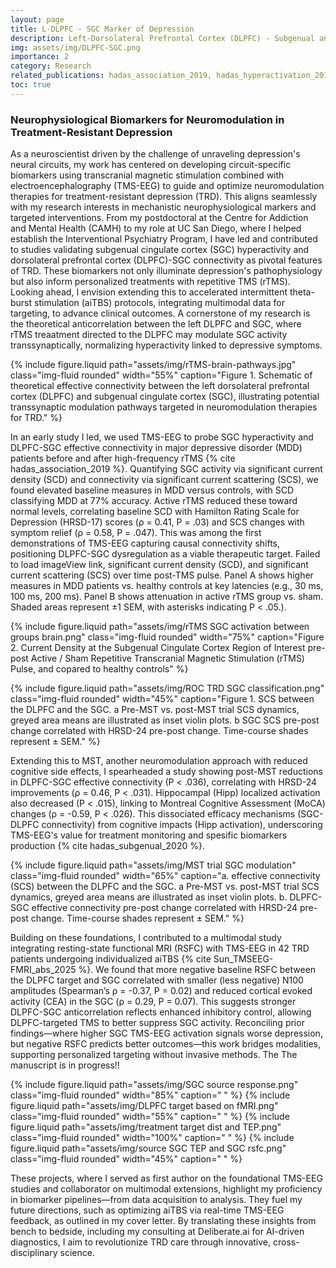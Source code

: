 ```yaml
---
layout: page
title: L-DLPFC - SGC Marker of Depression
description: Left-Dorsolateral Prefrontal Cortex (DLPFC) - Subgenual anterior Cingulate Cortex (SGC) circuit as a treatment resistant depression response marker in transcranial magnetic stimulation treatment  
img: assets/img/DLPFC-SGC.png
importance: 2
category: Research
related_publications: hadas_association_2019, hadas_hyperactivation_2019, hadas_subgenual_2020, Sun_TMSEEG-FMRI_abs_2025
toc: true
---
```


### Neurophysiological Biomarkers for Neuromodulation in Treatment-Resistant Depression
As a neuroscientist driven by the challenge of unraveling depression's neural circuits, my work has centered on developing circuit-specific biomarkers using transcranial magnetic stimulation combined with electroencephalography (TMS-EEG) to guide and optimize neuromodulation therapies for treatment-resistant depression (TRD). This aligns seamlessly with my research interests in mechanistic neurophysiological markers and targeted interventions. From my postdoctoral at the Centre for Addiction and Mental Health (CAMH) to my role at UC San Diego, where I helped establish the Interventional Psychiatry Program, I have led and contributed to studies validating subgenual cingulate cortex (SGC) hyperactivity and dorsolateral prefrontal cortex (DLPFC)-SGC connectivity as pivotal features of TRD. These biomarkers not only illuminate depression's pathophysiology but also inform personalized treatments with repetitive TMS (rTMS). Looking ahead, I envision extending this to accelerated intermittent theta-burst stimulation (aiTBS) protocols, integrating multimodal data for targeting, to advance clinical outcomes.
A cornerstone of my research is the theoretical anticorrelation between the left DLPFC and SGC, where rTMS treaatment directed to the DLPFC may modulate SGC activity transsynaptically, normalizing hyperactivity linked to depressive symptoms.

{% include figure.liquid path="assets/img/rTMS-brain-pathways.jpg" class="img-fluid rounded" width="55%" caption="Figure 1. Schematic of theoretical effective connectivity between the left dorsolateral prefrontal cortex (DLPFC) and subgenual cingulate cortex (SGC), illustrating potential transsynaptic modulation pathways targeted in neuromodulation therapies for TRD." %}


In an early study I led, we used TMS-EEG to probe SGC hyperactivity and DLPFC-SGC effective connectivity in major depressive disorder (MDD) patients before and after high-frequency rTMS {% cite hadas_association_2019 %}. Quantifying SGC activity via significant current density (SCD) and connectivity via significant current scattering (SCS), we found elevated baseline measures in MDD versus controls, with SCD classifying MDD at 77% accuracy. Active rTMS reduced these toward normal levels, correlating baseline SCD with Hamilton Rating Scale for Depression (HRSD-17) scores (ρ = 0.41, P = .03) and SCS changes with symptom relief (ρ = 0.58, P = .047). This was among the first demonstrations of TMS-EEG capturing causal connectivity shifts, positioning DLPFC-SGC dysregulation as a viable therapeutic target.
Failed to load imageView link, significant current density (SCD), and significant current scattering (SCS) over time post-TMS pulse. Panel A shows higher measures in MDD patients vs. healthy controls at key latencies (e.g., 30 ms, 100 ms, 200 ms). Panel B shows attenuation in active rTMS group vs. sham. Shaded areas represent ±1 SEM, with asterisks indicating P < .05.).

{% include figure.liquid path="assets/img/rTMS SGC activation between groups brain.png" class="img-fluid rounded" width="75%" caption="Figure 2. Current Density at the Subgenual Cingulate Cortex Region of Interest pre-post Active / Sham Repetitive Transcranial Magnetic Stimulation (rTMS) Pulse, and copared to healthy controls" %}

{% include figure.liquid path="assets/img/ROC TRD SGC classification.png" class="img-fluid rounded" width="45%" caption="Figure 1. SCS between the DLPFC and the SGC. a Pre-MST vs. post-MST trial SCS dynamics, greyed area means are illustrated as inset violin plots. b SGC SCS pre-post change correlated with HRSD-24 pre-post change. Time-course shades represent ± SEM." %}

Extending this to MST, another neuromodulation approach with reduced cognitive side effects, I spearheaded a study showing post-MST reductions in DLPFC-SGC effective connectivity (P < .036), correlating with HRSD-24 improvements (ρ = 0.46, P < .031). Hippocampal (Hipp) localized activation also decreased (P < .015), linking to Montreal Cognitive Assessment (MoCA) changes (ρ = -0.59, P < .026). This dissociated efficacy mechanisms (SGC-DLPFC connectivity) from cognitive impacts (Hipp activation), underscoring TMS-EEG's value for treatment monitoring and spesific biomarkers production {% cite hadas_subgenual_2020 %}.

{% include figure.liquid path="assets/img/MST trial SGC modulation" class="img-fluid rounded" width="65%" caption="a. effective connectivity (SCS) between the DLPFC and the SGC. a Pre-MST vs. post-MST trial SCS dynamics, greyed area means are illustrated as inset violin plots. b. DLPFC-SGC effective connectivity pre-post change correlated with HRSD-24 pre-post change. Time-course shades represent ± SEM." %}

Building on these foundations, I contributed to a multimodal study integrating resting-state functional MRI (RSFC) with TMS-EEG in 42 TRD patients undergoing individualized aiTBS {% cite Sun_TMSEEG-FMRI_abs_2025 %}. We found that more negative baseline RSFC between the DLPFC target and SGC correlated with smaller (less negative) N100 amplitudes (Spearman’s ρ = -0.37, P = 0.02) and reduced cortical evoked activity (CEA) in the SGC (ρ = 0.29, P = 0.07). This suggests stronger DLPFC-SGC anticorrelation reflects enhanced inhibitory control, allowing DLPFC-targeted TMS to better suppress SGC activity. Reconciling prior findings—where higher SGC TMS-EEG activation signals worse depression, but negative RSFC predicts better outcomes—this work bridges modalities, supporting personalized targeting without invasive methods. The The manuscript is in progress!!

{% include figure.liquid path="assets/img/SGC source response.png" class="img-fluid rounded" width="85%" caption=" " %}
{% include figure.liquid path="assets/img/DLPFC target based on fMRI.png" class="img-fluid rounded" width="55%" caption=" " %}
{% include figure.liquid path="assets/img/treatment target dist and TEP.png" class="img-fluid rounded" width="100%" caption=" " %}
{% include figure.liquid path="assets/img/source SGC TEP and SGC rsfc.png" class="img-fluid rounded" width="45%" caption=" " %}

These projects, where I served as first author on the foundational TMS-EEG studies and collaborator on multimodal extensions, highlight my proficiency in biomarker pipelines—from data acquisition to analysis. They fuel my future directions, such as optimizing aiTBS via real-time TMS-EEG feedback, as outlined in my cover letter. By translating these insights from bench to bedside, including my consulting at Deliberate.ai for AI-driven diagnostics, I aim to revolutionize TRD care through innovative, cross-disciplinary science.